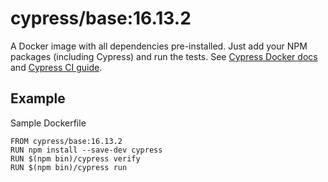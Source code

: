 <!-- WARNING: this file was autogenerated by generate-base-image.js -->

# cypress/base:16.13.2

A Docker image with all dependencies pre-installed.
Just add your NPM packages (including Cypress) and run the tests.
See [Cypress Docker docs](https://on.cypress.io/docker) and
[Cypress CI guide](https://on.cypress.io/ci).

## Example

Sample Dockerfile

```
FROM cypress/base:16.13.2
RUN npm install --save-dev cypress
RUN $(npm bin)/cypress verify
RUN $(npm bin)/cypress run
```

